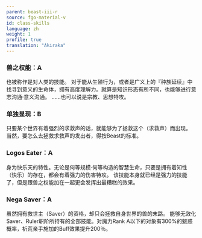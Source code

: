```yaml
---
parent: beast-iii-r
source: fgo-material-v
id: class-skills
language: zh
weight: 1
profile: true
translation: "Akiraka"
---
```


### 兽之权能：A

也被称作是对人类的技能。
对于能从生殖行为，或者是广义上的『种族延续』中找寻到意义的生命体，拥有高度理解力。就算是知识形态有所不同，也能够进行意志沟通·意义沟通。
……也可以说是宗教、思想特攻。

### 单独显现：B

只要某个世界有着强烈的求救声的话，就能够为了拯救这个（求救声）而出现。
当然，要怎么去拯救求救声的发出者，得按Beast的标准。

### Logos Eater：A

身为快乐天的特性。无论是何等规模·何等构造的智慧生命，只要是拥有着知性（快乐）的存在，都会有着强力的伤害特攻。
该技能本身就已经是强力的技能了，但是跟兽之权能加在一起更会发挥出最糟糕的效果。

### Nega Saver：A

虽然拥有救世主（Saver）的资格，却只会拯救自身世界的兽的末路。
能够无效化Saver、Ruler职阶所持有的全部技能。对魔力Rank A以下的对象有300%的魅惑概率，祈荒亲手施加的Buff效果提升200％。

